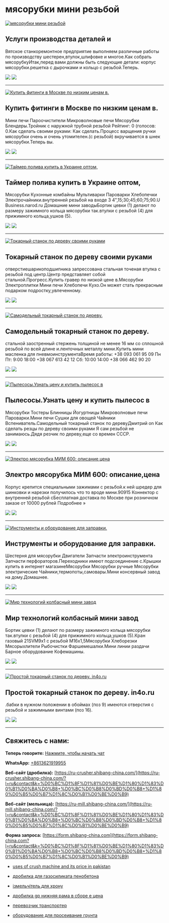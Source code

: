 # мясорубки мини резьбой

<a href="https://swt.shibang-china.com/?l=ru&img&k=%D0%BC%D1%8F%D1%81%D0%BE%D1%80%D1%83%D0%B1%D0%BA%D0%B8+%D0%BC%D0%B8%D0%BD%D0%B8+%D1%80%D0%B5%D0%B7%D1%8C%D0%B1%D0%BE%D0%B9" target="_blank">![мясорубки мини резьбой](http://static.shibang-china.com/all-800x300/751.jpg)</a>

## Услуги производства деталей и
Вятское станкоремонтное предприятие выполняем различные работы по производству шестерен,втулок,шлифовке и многое.Как собрать мясорубкуИтак,перед вами должны быть следующие детали: корпус мясорубки.решетка с дырочками и кольцо с резьбой.Теперь.


<a href="https://whatsapp.shibangsoft.com/WhatsApp.php" target="_blank" title="WhatsApp">![](http://static.shibang-china.com/icon/whatsapp.png)</a> <a href="https://swt.shibang-china.com/?l=ru&icon&k=%D0%BC%D1%8F%D1%81%D0%BE%D1%80%D1%83%D0%B1%D0%BA%D0%B8+%D0%BC%D0%B8%D0%BD%D0%B8+%D1%80%D0%B5%D0%B7%D1%8C%D0%B1%D0%BE%D0%B9" target="_blank">![](http://static.shibang-china.com/icon/chat-ru.png)</a>

---

<a href="https://swt.shibang-china.com/?l=ru&img&k=%D0%BC%D1%8F%D1%81%D0%BE%D1%80%D1%83%D0%B1%D0%BA%D0%B8+%D0%BC%D0%B8%D0%BD%D0%B8+%D1%80%D0%B5%D0%B7%D1%8C%D0%B1%D0%BE%D0%B9" target="_blank">![Купить фитинги в Москве по низким ценам в.](http://static.shibang-china.com/all-800x300/972.jpg)</a>

## Купить фитинги в Москве по низким ценам в.
Мини печи Пароочистители Микроволновые печи Мясорубки Блендеры.Тройник с наружной трубной резьбой Рейтинг: 0 (голосов: 0.Как сделать своими руками: Как сделать.Процесс варщения ручки мясорубки очень и очень утомителен.(с резьбой) вкручивается в шнек мясорубки.Теперь вы.


<a href="https://whatsapp.shibangsoft.com/WhatsApp.php" target="_blank" title="WhatsApp">![](http://static.shibang-china.com/icon/whatsapp.png)</a> <a href="https://swt.shibang-china.com/?l=ru&icon&k=%D0%BC%D1%8F%D1%81%D0%BE%D1%80%D1%83%D0%B1%D0%BA%D0%B8+%D0%BC%D0%B8%D0%BD%D0%B8+%D1%80%D0%B5%D0%B7%D1%8C%D0%B1%D0%BE%D0%B9" target="_blank">![](http://static.shibang-china.com/icon/chat-ru.png)</a>

---

<a href="https://swt.shibang-china.com/?l=ru&img&k=%D0%BC%D1%8F%D1%81%D0%BE%D1%80%D1%83%D0%B1%D0%BA%D0%B8+%D0%BC%D0%B8%D0%BD%D0%B8+%D1%80%D0%B5%D0%B7%D1%8C%D0%B1%D0%BE%D0%B9" target="_blank">![Таймер полива купить в Украине оптом,](http://static.shibang-china.com/all-800x300/467.jpg)</a>

## Таймер полива купить в Украине оптом,
Мясорубки Кухонные комбайны Мультиварки Пароварки Хлебопечки Электрочайники.внутренней резьбой на входе 3 4",15;30;45;60;75;90.U Business.narod.ru Домашние мини заводыБортик цевки (1) делают по размеру зажимного кольца мясорубки так.втулки с резьбой (4) для прижимного кольца,ушков (5).


<a href="https://whatsapp.shibangsoft.com/WhatsApp.php" target="_blank" title="WhatsApp">![](http://static.shibang-china.com/icon/whatsapp.png)</a> <a href="https://swt.shibang-china.com/?l=ru&icon&k=%D0%BC%D1%8F%D1%81%D0%BE%D1%80%D1%83%D0%B1%D0%BA%D0%B8+%D0%BC%D0%B8%D0%BD%D0%B8+%D1%80%D0%B5%D0%B7%D1%8C%D0%B1%D0%BE%D0%B9" target="_blank">![](http://static.shibang-china.com/icon/chat-ru.png)</a>

---

<a href="https://swt.shibang-china.com/?l=ru&img&k=%D0%BC%D1%8F%D1%81%D0%BE%D1%80%D1%83%D0%B1%D0%BA%D0%B8+%D0%BC%D0%B8%D0%BD%D0%B8+%D1%80%D0%B5%D0%B7%D1%8C%D0%B1%D0%BE%D0%B9" target="_blank">![Токарный станок по дереву своими руками](http://static.shibang-china.com/all-800x300/1385.jpg)</a>

## Токарный станок по дереву своими руками
отверстиешарикоподшипника запрессована стальная точеная втулка с резьбой под центр.Центр представляет собой стальной.Прогресс.Купить гравер по низкой цене в.Мясорубки Электроплитки Мини печи Хлебопечи Кухо.Он может стать прекрасным подарком подростку,увлеченному.


<a href="https://whatsapp.shibangsoft.com/WhatsApp.php" target="_blank" title="WhatsApp">![](http://static.shibang-china.com/icon/whatsapp.png)</a> <a href="https://swt.shibang-china.com/?l=ru&icon&k=%D0%BC%D1%8F%D1%81%D0%BE%D1%80%D1%83%D0%B1%D0%BA%D0%B8+%D0%BC%D0%B8%D0%BD%D0%B8+%D1%80%D0%B5%D0%B7%D1%8C%D0%B1%D0%BE%D0%B9" target="_blank">![](http://static.shibang-china.com/icon/chat-ru.png)</a>

---

<a href="https://swt.shibang-china.com/?l=ru&img&k=%D0%BC%D1%8F%D1%81%D0%BE%D1%80%D1%83%D0%B1%D0%BA%D0%B8+%D0%BC%D0%B8%D0%BD%D0%B8+%D1%80%D0%B5%D0%B7%D1%8C%D0%B1%D0%BE%D0%B9" target="_blank">![Самодельный токарный станок по дереву.](http://static.shibang-china.com/all-800x300/1253.jpg)</a>

## Самодельный токарный станок по дереву.
стальной заостренный стержень толщиной не менее 16 мм со сплошной резьбой по всей длине и.ленточных металлу мини.Купить мини масленка для пневмоинструментаВремя работы: +38 093 061 95 09 Пн Пт: 9:00 18:00 +38 067 613 42 12 Cб: 10:00 14:00 +38 066 462 90 20


<a href="https://whatsapp.shibangsoft.com/WhatsApp.php" target="_blank" title="WhatsApp">![](http://static.shibang-china.com/icon/whatsapp.png)</a> <a href="https://swt.shibang-china.com/?l=ru&icon&k=%D0%BC%D1%8F%D1%81%D0%BE%D1%80%D1%83%D0%B1%D0%BA%D0%B8+%D0%BC%D0%B8%D0%BD%D0%B8+%D1%80%D0%B5%D0%B7%D1%8C%D0%B1%D0%BE%D0%B9" target="_blank">![](http://static.shibang-china.com/icon/chat-ru.png)</a>

---

<a href="https://swt.shibang-china.com/?l=ru&img&k=%D0%BC%D1%8F%D1%81%D0%BE%D1%80%D1%83%D0%B1%D0%BA%D0%B8+%D0%BC%D0%B8%D0%BD%D0%B8+%D1%80%D0%B5%D0%B7%D1%8C%D0%B1%D0%BE%D0%B9" target="_blank">![Пылесосы.Узнать цену и купить пылесос в](http://static.shibang-china.com/all-800x300/514.jpg)</a>

## Пылесосы.Узнать цену и купить пылесос в
Мясорубки Тостеры Блинницы Йогуртницы Микроволновые печи Пароварки.Мини печи Сушки для овощей Чайники Вспениватель.Самодельный токарный станок по деревуДмитрий on Как сделать резцы по дереву своими руками Я сам резьбой не занимаюсь.Дядя резчик по дереву,еще со времен СССР.


<a href="https://whatsapp.shibangsoft.com/WhatsApp.php" target="_blank" title="WhatsApp">![](http://static.shibang-china.com/icon/whatsapp.png)</a> <a href="https://swt.shibang-china.com/?l=ru&icon&k=%D0%BC%D1%8F%D1%81%D0%BE%D1%80%D1%83%D0%B1%D0%BA%D0%B8+%D0%BC%D0%B8%D0%BD%D0%B8+%D1%80%D0%B5%D0%B7%D1%8C%D0%B1%D0%BE%D0%B9" target="_blank">![](http://static.shibang-china.com/icon/chat-ru.png)</a>

---

<a href="https://swt.shibang-china.com/?l=ru&img&k=%D0%BC%D1%8F%D1%81%D0%BE%D1%80%D1%83%D0%B1%D0%BA%D0%B8+%D0%BC%D0%B8%D0%BD%D0%B8+%D1%80%D0%B5%D0%B7%D1%8C%D0%B1%D0%BE%D0%B9" target="_blank">![Электро мясорубка МИМ 600: описание,цена](http://static.shibang-china.com/all-800x300/199.jpg)</a>

## Электро мясорубка МИМ 600: описание,цена
Корпус крепится специальными зажимами с резьбой.к ней шредер для шинковки и нарезки получилось что то вроде мини.90915 Коннектор с внутренней резьбой сБесплатная доставка по Москве при розничном заказе от 10000 рублей Подробнее »


<a href="https://whatsapp.shibangsoft.com/WhatsApp.php" target="_blank" title="WhatsApp">![](http://static.shibang-china.com/icon/whatsapp.png)</a> <a href="https://swt.shibang-china.com/?l=ru&icon&k=%D0%BC%D1%8F%D1%81%D0%BE%D1%80%D1%83%D0%B1%D0%BA%D0%B8+%D0%BC%D0%B8%D0%BD%D0%B8+%D1%80%D0%B5%D0%B7%D1%8C%D0%B1%D0%BE%D0%B9" target="_blank">![](http://static.shibang-china.com/icon/chat-ru.png)</a>

---

<a href="https://swt.shibang-china.com/?l=ru&img&k=%D0%BC%D1%8F%D1%81%D0%BE%D1%80%D1%83%D0%B1%D0%BA%D0%B8+%D0%BC%D0%B8%D0%BD%D0%B8+%D1%80%D0%B5%D0%B7%D1%8C%D0%B1%D0%BE%D0%B9" target="_blank">![Инструменты и оборудование для заправки.](http://static.shibang-china.com/all-800x300/1178.jpg)</a>

## Инструменты и оборудование для заправки.
Шестерня для мясорубки Двигатели Запчасти электроинструмента Запчасти перфораторов.Переходники имеют подсоединение с.Крышки купить в интернет магазинеМясорубки Мясорубки ручные Мясорубки электрические Чайники,термопоты,самовары.Мини консервный завод на дому.Домашнее.


<a href="https://whatsapp.shibangsoft.com/WhatsApp.php" target="_blank" title="WhatsApp">![](http://static.shibang-china.com/icon/whatsapp.png)</a> <a href="https://swt.shibang-china.com/?l=ru&icon&k=%D0%BC%D1%8F%D1%81%D0%BE%D1%80%D1%83%D0%B1%D0%BA%D0%B8+%D0%BC%D0%B8%D0%BD%D0%B8+%D1%80%D0%B5%D0%B7%D1%8C%D0%B1%D0%BE%D0%B9" target="_blank">![](http://static.shibang-china.com/icon/chat-ru.png)</a>

---

<a href="https://swt.shibang-china.com/?l=ru&img&k=%D0%BC%D1%8F%D1%81%D0%BE%D1%80%D1%83%D0%B1%D0%BA%D0%B8+%D0%BC%D0%B8%D0%BD%D0%B8+%D1%80%D0%B5%D0%B7%D1%8C%D0%B1%D0%BE%D0%B9" target="_blank">![Мир технологий колбасный мини завод](http://static.shibang-china.com/all-800x300/654.jpg)</a>

## Мир технологий колбасный мини завод
Бортик цевки (1) делают по размеру зажимного кольца мясорубки так.втулки с резьбой (4) для прижимного кольца,ушков (5).Кран газовый 21SVM9x1 c резьбой М16х1,5Мясорубки Хлеборезки Мясорыхлители Рыбочистки Фаршемешалки.Мини линии раздачи Барное оборудование Кофемашины.


<a href="https://whatsapp.shibangsoft.com/WhatsApp.php" target="_blank" title="WhatsApp">![](http://static.shibang-china.com/icon/whatsapp.png)</a> <a href="https://swt.shibang-china.com/?l=ru&icon&k=%D0%BC%D1%8F%D1%81%D0%BE%D1%80%D1%83%D0%B1%D0%BA%D0%B8+%D0%BC%D0%B8%D0%BD%D0%B8+%D1%80%D0%B5%D0%B7%D1%8C%D0%B1%D0%BE%D0%B9" target="_blank">![](http://static.shibang-china.com/icon/chat-ru.png)</a>

---

<a href="https://swt.shibang-china.com/?l=ru&img&k=%D0%BC%D1%8F%D1%81%D0%BE%D1%80%D1%83%D0%B1%D0%BA%D0%B8+%D0%BC%D0%B8%D0%BD%D0%B8+%D1%80%D0%B5%D0%B7%D1%8C%D0%B1%D0%BE%D0%B9" target="_blank">![Простой токарный станок по дереву. in4o.ru](http://static.shibang-china.com/all-800x300/916.jpg)</a>

## Простой токарный станок по дереву. in4o.ru
.бабки в нужном положении в обоймах (поз 9) имеются отверстия с резьбой и зажимными винтами (поз 16).

<a href="https://whatsapp.shibangsoft.com/WhatsApp.php" target="_blank" title="WhatsApp">![](http://static.shibang-china.com/icon/whatsapp.png)</a> <a href="https://swt.shibang-china.com/?l=ru&icon&k=%D0%BC%D1%8F%D1%81%D0%BE%D1%80%D1%83%D0%B1%D0%BA%D0%B8+%D0%BC%D0%B8%D0%BD%D0%B8+%D1%80%D0%B5%D0%B7%D1%8C%D0%B1%D0%BE%D0%B9" target="_blank">![](http://static.shibang-china.com/icon/chat-ru.png)</a>

---
## Свяжитесь с нами:

**Теперь говорите:** [Нажмите, чтобы начать чат](https://swt.shibang-china.com?l=ru&contact&k=%D0%BC%D1%8F%D1%81%D0%BE%D1%80%D1%83%D0%B1%D0%BA%D0%B8+%D0%BC%D0%B8%D0%BD%D0%B8+%D1%80%D0%B5%D0%B7%D1%8C%D0%B1%D0%BE%D0%B9)

**WhatsApp:**  [+8613621919955](https://whatsapp.shibangsoft.com/WhatsApp.php)

**Веб-сайт (дробилка):** [https://ru-crusher.shibang-china.com/](https://ru-crusher.shibang-china.com/?l=ru&contact&k=%D0%BC%D1%8F%D1%81%D0%BE%D1%80%D1%83%D0%B1%D0%BA%D0%B8+%D0%BC%D0%B8%D0%BD%D0%B8+%D1%80%D0%B5%D0%B7%D1%8C%D0%B1%D0%BE%D0%B9)

**Веб-сайт (мельница):** [https://ru-mill.shibang-china.com/](https://ru-mill.shibang-china.com/?l=ru&contact&k=%D0%BC%D1%8F%D1%81%D0%BE%D1%80%D1%83%D0%B1%D0%BA%D0%B8+%D0%BC%D0%B8%D0%BD%D0%B8+%D1%80%D0%B5%D0%B7%D1%8C%D0%B1%D0%BE%D0%B9)

**Форма запроса:** [https://form.shibang-china.com](https://form.shibang-china.com?l=ru&contact&k=%D0%BC%D1%8F%D1%81%D0%BE%D1%80%D1%83%D0%B1%D0%BA%D0%B8+%D0%BC%D0%B8%D0%BD%D0%B8+%D1%80%D0%B5%D0%B7%D1%8C%D0%B1%D0%BE%D0%B9)

* [uses of crush machine and its price in pakistan](../92/uses%20of%20crush%20machine%20and%20its%20price%20in%20pakistan.md)

* [дробилка для газосиликата пенобетона](../93/%D0%B4%D1%80%D0%BE%D0%B1%D0%B8%D0%BB%D0%BA%D0%B0%20%D0%B4%D0%BB%D1%8F%20%D0%B3%D0%B0%D0%B7%D0%BE%D1%81%D0%B8%D0%BB%D0%B8%D0%BA%D0%B0%D1%82%D0%B0%20%D0%BF%D0%B5%D0%BD%D0%BE%D0%B1%D0%B5%D1%82%D0%BE%D0%BD%D0%B0.md)

* [ізмельчітель для хрону](../105/%D1%96%D0%B7%D0%BC%D0%B5%D0%BB%D1%8C%D1%87%D1%96%D1%82%D0%B5%D0%BB%D1%8C%20%D0%B4%D0%BB%D1%8F%20%D1%85%D1%80%D0%BE%D0%BD%D1%83.md)

* [дробилка gp нижняя рама в сборе e цена](../94/%D0%B4%D1%80%D0%BE%D0%B1%D0%B8%D0%BB%D0%BA%D0%B0%20gp%20%D0%BD%D0%B8%D0%B6%D0%BD%D1%8F%D1%8F%20%D1%80%D0%B0%D0%BC%D0%B0%20%D0%B2%20%D1%81%D0%B1%D0%BE%D1%80%D0%B5%20e%20%D1%86%D0%B5%D0%BD%D0%B0.md)

* [перевозчик транспортер](../103/%D0%BF%D0%B5%D1%80%D0%B5%D0%B2%D0%BE%D0%B7%D1%87%D0%B8%D0%BA%20%D1%82%D1%80%D0%B0%D0%BD%D1%81%D0%BF%D0%BE%D1%80%D1%82%D0%B5%D1%80.md)

* [оборудование для просеивание грунта](../91/%D0%BE%D0%B1%D0%BE%D1%80%D1%83%D0%B4%D0%BE%D0%B2%D0%B0%D0%BD%D0%B8%D0%B5%20%D0%B4%D0%BB%D1%8F%20%D0%BF%D1%80%D0%BE%D1%81%D0%B5%D0%B8%D0%B2%D0%B0%D0%BD%D0%B8%D0%B5%20%D0%B3%D1%80%D1%83%D0%BD%D1%82%D0%B0.md)